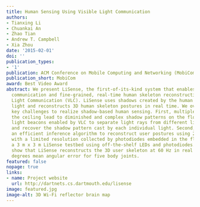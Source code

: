 ```yaml
---
title: Human Sensing Using Visible Light Communication
authors:
- Tianxing Li
- Chuankai An
- Zhao Tian
- Andrew T. Campbell
- Xia Zhou
date: '2015-02-01'
doi: ''
publication_types:
- '1'
publication: ACM Conference on Mobile Computing and Networking (MobiCom), 2015
publication_short: MobiCom
award: Best Video Award
abstract: We present LiSense, the first-of-its-kind system that enables both data
  communication and fine-grained, real-time human skeleton reconstruction using Visible
  Light Communication (VLC). LiSense uses shadows created by the human body from blocked
  light and reconstructs 3D human skeleton postures in real time. We overcome two
  key challenges to realize shadow-based human sensing. First, multiple lights on
  the ceiling lead to diminished and complex shadow patterns on the floor. We design
  light beacons enabled by VLC to separate light rays from different light sources
  and recover the shadow pattern cast by each individual light. Second, we design
  an efficient inference algorithm to reconstruct user postures using 2D shadow information
  with a limited resolution collected by photodiodes embedded in the floor. We build
  a 3 m x 3 m LiSense testbed using off-the-shelf LEDs and photodiodes. Experiments
  show that LiSense reconstructs the 3D user skeleton at 60 Hz in real time with 10
  degrees mean angular error for five body joints.
featured: false
nopage: true
links:
- name: Project website
  url: http://dartnets.cs.dartmouth.edu/lisense
image: featured.jpg
image-alt: 3D Wi-Fi reflector brain map
---
```



